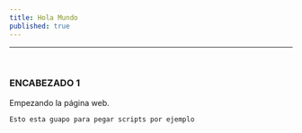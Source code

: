 ```yaml
---
title: Hola Mundo
published: true
---
```


* * *

<br/>

### ENCABEZADO 1

Empezando la página web.

```
Esto esta guapo para pegar scripts por ejemplo
```

